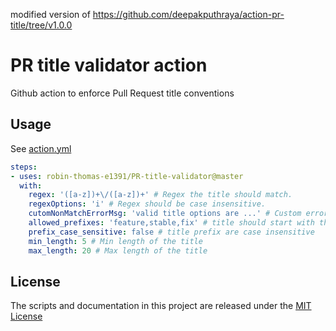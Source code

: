 modified version of https://github.com/deepakputhraya/action-pr-title/tree/v1.0.0

# PR title validator action
Github action to enforce Pull Request title conventions

## Usage

See [action.yml](./action.yml)

```yaml
steps:
- uses: robin-thomas-e1391/PR-title-validator@master
  with:
    regex: '([a-z])+\/([a-z])+' # Regex the title should match.
    regexOptions: 'i' # Regex should be case insensitive.
    cutomNonMatchErrorMsg: 'valid title options are ...' # Custom error message if regex fails.
    allowed_prefixes: 'feature,stable,fix' # title should start with the given prefix
    prefix_case_sensitive: false # title prefix are case insensitive
    min_length: 5 # Min length of the title
    max_length: 20 # Max length of the title
```

## License
The scripts and documentation in this project are released under the [MIT License](./LICENSE)
